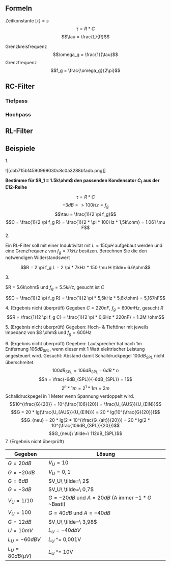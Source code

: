 ## Formeln
Zeitkonstante $[\tau ] = s$
$$\tau = R*C$$
$$\tau = \frac{L}{R}$$

Grenzkreisfrequenz
$$\omega_g = \frac{1}{\tau}$$
Grenzfrequenz
$$f_g = \frac{\omega_g}{2\pi}$$

## RC-Filter

### Tiefpass
### Hochpass

## RL-Filter

## Beispiele

1\.

![[cbb715bf4590999030c8c0a3288bfadb.png]]

**Bestimme für $R_1 = 1.5k\ohm$ den passenden Kondensator $C_1$ aus der E12-Reihe**

$$\tau = R * C$$
$$-3dB => 100Hz = f_g$$
$$\tau = \frac{1}{2 \pi f_g}$$
$$C = \frac{1}{2 \pi f_g R} = \frac{1}{2 * \pi * 100Hz * 1,5k\ohm} = 1.061 \mu F$$
2\.

Ein RL-Filter soll mit einer Induktivität mit $L = 150\mu H$ aufgebaut werden und eine Grenzfrequenz von $f_g = 7kHz$ besitzen. Berechnen Sie die den notwendigen Widerstandswert

$$R = 2 \pi f_g L = 2 \pi * 7kHz * 150 \mu H \tilde= 6.6\ohm$$

3\.

$R = 5.6k\ohm$ und $f_g = 5.5kHz$, gesucht ist $C$

$$C = \frac{1}{2 \pi f_g R} = \frac{1}{2 \pi * 5,5kHz * 5,6k\ohm} = 5,167nF$$

4\. (Ergebnis nicht überprüft)
Gegeben $C = 220 nF$, $f_g = 600mHz$, gesucht $R$
$$R = \frac{1}{2 \pi f_g C} = \frac{1}{2 \pi * 0,6Hz * 220nF} = 1.2M \ohm$$

5\. (Ergebnis nicht überprüft)
Gegeben: Hoch- & Tieftöner mit jeweils Impedanz von $8 \ohm$ und $f_g = 600Hz$


6\. (Ergebnis nicht überprüft)
Gegeben: Lautsprecher hat nach 1m Entfernung $106dB_{SPL}$, wenn dieser mit 1 Watt elektrischer Leistung angesteuert wird.
Gesucht: Abstand damit Schalldruckpegel $100dB_{SPL}$ nicht überschreitet.
$$ 100dB_{SPL} = 106dB_{SPL} - 6dB * n$$
$$n = \frac{-6dB_{SPL}}{-6dB_{SPL}} = 1$$
$$2^n * 1m = 2^1 * 1m = 2m$$
Schalldruckpegel in 1 Meter wenn Spannung verdoppelt wird.
$$10^{\frac{G}{20}} = 10^{\frac{106}{20}} = \frac{U_{AUS}}{U_{EIN}}$$
$$G = 20 * lg(\frac{U_{AUS}}{U_{EIN}}) = 20 * lg(10^{\frac{G}{20}})$$
$$G_{neu} = 20 * lg(2 * 10^{\frac{G_{alt}}{20}}) = 20 * lg(2 * 10^{\frac{106dB_{SPL}}{20}})$$
$$G_{neu}\ \tilde=\ 112dB_{SPL}$$ 
7\. (Ergebnis nicht überprüft)

| Gegeben             | Lösung                                               |
| ------------------- | ---------------------------------------------------- |
| $G = 20dB$          | $V_U = 10$                                           |
| $G = -20dB$         | $V_U = 0,1$                                          |
| $G = 6dB$           | $V_U\ \tilde=\ 2$                                    |
| $G = -3dB$          | $V_U\ \tilde=\ 0,7$                                  |
| $V_U = 1/10$        | $G = -20dB$ und $A = 20dB$ (A immer $-1 * G$ ~Basti) |
| $V_U = 100$         | $G = 40dB$ und $A = -40dB$                           |
| $G = 12dB$          | $V_U\ \tilde=\ 3,98$                                 |
| $U = 10mV$          | $L_U = -40dbV$                                       |
| $L_U = -60dBV$      | $L_U$ ^= 0,001V                                      |
| $L_U = 80dB(\mu V)$ | $L_U$ ^= 10V                                         |
